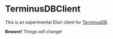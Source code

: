 # TerminusDBClient

This is an experimental Elixir client for [TerminusDB][].

**Beware!** Things _will_ change!

[TerminusDB]: https://terminusdb.com/
